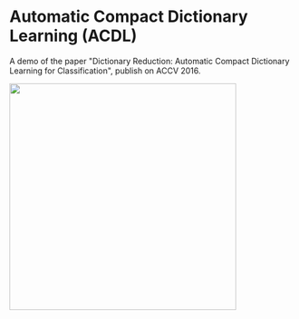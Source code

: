 # Automatic Compact Dictionary Learning (ACDL)

A demo of the paper "Dictionary Reduction: Automatic Compact Dictionary Learning for Classification", publish on ACCV 2016.

<img src="https://github.com/susanqq/ACDL/blob/master/fig/demo.png" width=400>




